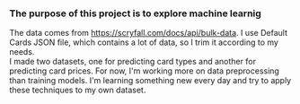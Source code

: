 ### The purpose of this project is to explore machine learnig
The data comes from https://scryfall.com/docs/api/bulk-data.
I use Default Cards JSON file, which contains a lot of data, so I trim it according to my needs.
<br>
I made two datasets, one for predicting card types and another for predicting card prices. For now, I'm working more on data preprocessing than training models. I'm learning something new every day and try to apply these techniques to my own dataset.